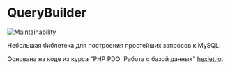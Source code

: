 # QueryBuilder

[![Maintainability](https://api.codeclimate.com/v1/badges/ef9454875f0b5748143d/maintainability)](https://codeclimate.com/github/Tur-4000/QueryBuilder/maintainability)

Небольшая библетека для построения простейших запросов к MySQL.

Основана на коде из курса "PHP PDO: Работа с базой данных" [hexlet.io](https://hexlet.io).